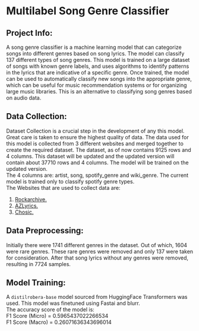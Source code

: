 # Multilabel Song Genre Classifier

## Project Info:
A song genre classifier is a machine learning model that can categorize songs into different genres based on song lyrics. The model can classify 137 different types of song genres. This model is trained on a large dataset of songs with known genre labels, and uses algorithms to identify patterns in the lyrics that are indicative of a specific genre. Once trained, the model can be used to automatically classify new songs into the appropriate genre, which can be useful for music recommendation systems or for organizing large music libraries. This is an alternative to classifying song genres based on audio data.

## Data Collection:
Dataset Collection is a crucial step in the development of any this model. Great care is taken to ensure the highest quality of data. 
The data used for this model is collected from 3 different websites and merged together to create the required dataset.
The dataset, as of now contains 9125 rows and 4 columns. This dataset will be updated and the updated version will contain about 37710 rows and 4 columns. The model will be trained on the updated version. <br/>
The 4 columns are: artist, song, spotify_genre and wiki_genre. The current model is trained only to classify spotify genre types. <br/>
The Websites that are used to collect data are: <br/>
1. [Rockarchive.](https://www.rockarchive.com/)<br/>
2. [AZLyrics.](https://www.azlyrics.com/)<br/>
3. [Chosic.](https://www.chosic.com/)<br/>

## Data Preprocessing:
Initially there were 1741 different genres in the dataset. Out of which, 1604 were rare genres. These rare genres were removed and only 137 were taken for consideration. After that song lyrics without any genres were removed, resulting in 7724 samples.

## Model Training:
A `distilrobera-base` model sourced from HuggingFace Transformers was used. This model was finetuned using Fastai and blurr. <br/>
The accuracy score of the model is:<br/>
F1 Score (Micro) = 0.5965437022266534<br/>
F1 Score (Macro) = 0.26071636343696014


